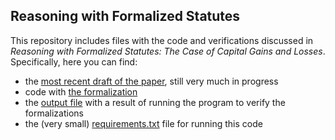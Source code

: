 ## Reasoning with Formalized Statutes

This repository includes files with the code and verifications discussed in *Reasoning with Formalized Statutes: The Case of Capital Gains and Losses*. Specifically, here you can find:
- the [most recent draft of the paper](https://github.com/slawsk/tax-formalization/blob/main/FormalizationReasoning.20231226.pdf), still very much in progress
- code with [the formalization](https://github.com/slawsk/tax-formalization/blob/main/formalize_reasoning.py)
- the [output file](https://github.com/slawsk/tax-formalization/blob/main/check.txt) with a result of running the program to verify the formalizations
- the (very small) [requirements.txt](https://github.com/slawsk/tax-formalization/blob/main/requirements.txt) file for running this code
